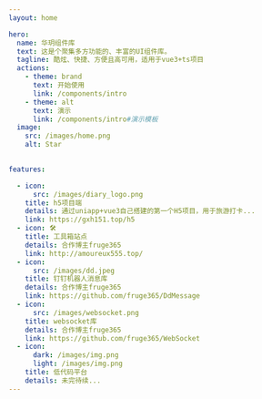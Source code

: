 ```yaml
---
layout: home

hero:
  name: 华玥组件库
  text: 这是个聚集多方功能的、丰富的UI组件库。
  tagline: 酷炫、快捷、方便且高可用，适用于vue3+ts项目
  actions:
    - theme: brand
      text: 开始使用
      link: /components/intro
    - theme: alt
      text: 演示
      link: /components/intro#演示模板
  image:
    src: /images/home.png
    alt: Star
      

features:

  - icon:
      src: /images/diary_logo.png
    title: h5项目端
    details: 通过uniapp+vue3自己搭建的第一个H5项目，用于旅游打卡...
    link: https://gxh151.top/h5
  - icon: 🛠️
    title: 工具箱站点
    details: 合作博主fruge365
    link: http://amoureux555.top/
  - icon:
      src: /images/dd.jpeg
    title: 钉钉机器人消息库
    details: 合作博主fruge365
    link: https://github.com/fruge365/DdMessage
  - icon:
      src: /images/websocket.png
    title: websocket库
    details: 合作博主fruge365
    link: https://github.com/fruge365/WebSocket
  - icon:
      dark: /images/img.png
      light: /images/img.png
    title: 低代码平台
    details: 未完待续...
---
```

